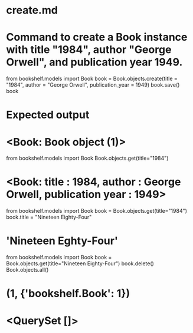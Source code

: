 # create.md

# Command to create a Book instance with title "1984", author "George Orwell", and publication year 1949.

from bookshelf.models import Book
book = Book.objects.create(title = "1984", author = "George Orwell", publication_year = 1949)
book.save()
book

# Expected output

# <Book: Book object (1)>

from bookshelf.models import Book
Book.objects.get(title="1984")

# <Book: title : 1984, author : George Orwell, publication year : 1949>

from bookshelf.models import Book
book = Book.objects.get(title="1984")
book.title = "Nineteen Eighty-Four"

# 'Nineteen Eghty-Four'

from bookshelf.models import Book
book = Book.objects.get(title="Nineteen Eighty-Four")
book.delete()
Book.objects.all()

# (1, {'bookshelf.Book': 1})

# <QuerySet []>
